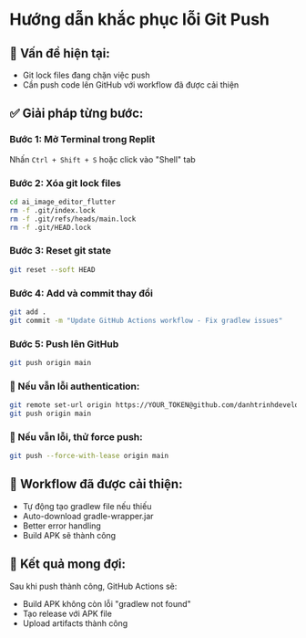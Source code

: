 # Hướng dẫn khắc phục lỗi Git Push

## 🔴 Vấn đề hiện tại:
- Git lock files đang chặn việc push
- Cần push code lên GitHub với workflow đã được cải thiện

## ✅ Giải pháp từng bước:

### Bước 1: Mở Terminal trong Replit

Nhấn `Ctrl + Shift + S` hoặc click vào "Shell" tab

### Bước 2: Xóa git lock files

```bash
cd ai_image_editor_flutter
rm -f .git/index.lock
rm -f .git/refs/heads/main.lock
rm -f .git/HEAD.lock
```

### Bước 3: Reset git state

```bash
git reset --soft HEAD
```

### Bước 4: Add và commit thay đổi

```bash
git add .
git commit -m "Update GitHub Actions workflow - Fix gradlew issues"
```

### Bước 5: Push lên GitHub

```bash
git push origin main
```

### 🔧 Nếu vẫn lỗi authentication:

```bash
git remote set-url origin https://YOUR_TOKEN@github.com/danhtrinhdevelopermay/ai-image-editor-flutter.git
git push origin main
```

### 🔧 Nếu vẫn lỗi, thử force push:

```bash
git push --force-with-lease origin main
```

## 🎯 Workflow đã được cải thiện:

- Tự động tạo gradlew file nếu thiếu
- Auto-download gradle-wrapper.jar
- Better error handling
- Build APK sẽ thành công

## 📱 Kết quả mong đợi:

Sau khi push thành công, GitHub Actions sẽ:
- Build APK không còn lỗi "gradlew not found"  
- Tạo release với APK file
- Upload artifacts thành công